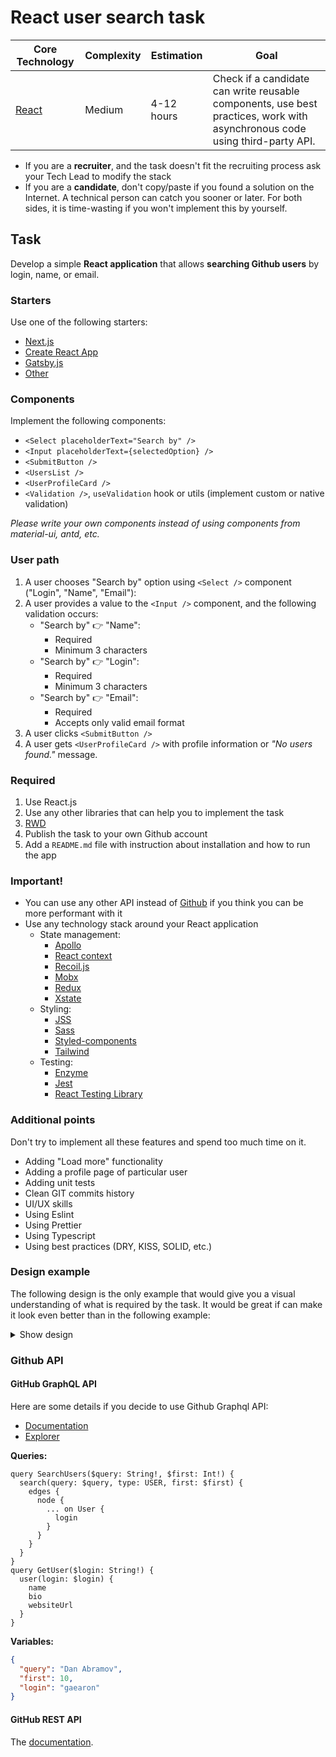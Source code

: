 # React user search task

| Core Technology | Сomplexity | Estimation | Goal |
| --------------- | ---------- | ---------- | ---- |
| [React](https://reactjs.org/) | Medium | 4-12 hours | Check if a candidate can write reusable components, use best practices, work with asynchronous code using third-party API. |

- If you are a **recruiter**, and the task doesn't fit the recruiting process ask your Tech Lead to modify the stack
- If you are a **candidate**, don't copy/paste if you found a solution on the Internet. A technical person can catch you sooner or later. 
  For both sides, it is time-wasting if you won't implement this by yourself.

## Task

Develop a simple **React application** that allows **searching Github users** by login, name, or email.

### Starters

Use one of the following starters:

- [Next.js](https://github.com/zeit/next.js#quick-start)
- [Create React App](https://github.com/facebook/create-react-app)
- [Gatsby.js](https://www.gatsbyjs.com/docs/quick-start)
- [Other](https://blog.bitsrc.io/11-react-application-boilerplates-for-2019-b49a8226ea54)

### Components

Implement the following components:

- `<Select placeholderText="Search by" />`
- `<Input placeholderText={selectedOption} />`
- `<SubmitButton />`
- `<UsersList />`
- `<UserProfileCard />`
- `<Validation />`, `useValidation` hook or utils (implement custom or native validation)

_Please write your own components instead of using components from material-ui, antd, etc._

### User path

1. A user chooses "Search by" option using `<Select />` component ("Login", "Name", "Email"):
1. A user provides a value to the `<Input />` component, and the following validation occurs:
   - "Search by" :point_right: "Name":
     - Required
     - Minimum 3 characters
   - "Search by" :point_right: "Login":
     - Required
     - Minimum 3 characters
   - "Search by" :point_right: "Email":
     - Required
     - Accepts only valid email format
1. A user clicks `<SubmitButton />`
1. A user gets `<UserProfileCard />` with profile information or _"No users found."_ message.

### Required

1. Use React.js
1. Use any other libraries that can help you to implement the task
1. [RWD](https://en.wikipedia.org/wiki/Responsive_web_design)
1. Publish the task to your own Github account
1. Add a `README.md` file with instruction about installation and how to run the app

### Important!

- You can use any other API instead of [Github](#github-api) if you think you can be more performant with it
- Use any technology stack around your React application
  - State management:
    - [Apollo](https://www.apollographql.com/docs/react/)
    - [React context](https://reactjs.org/docs/context.html)
    - [Recoil.js](https://recoiljs.org/)
    - [Mobx](https://mobx.js.org/README.html)
    - [Redux](https://redux.js.org/)
    - [Xstate](https://github.com/davidkpiano/xstate)
  - Styling:
    - [JSS](https://cssinjs.org/react-jss/)
    - [Sass](https://sass-lang.com/)
    - [Styled-components](https://styled-components.com/)
    - [Tailwind](https://tailwindcss.com/)
  - Testing:
    - [Enzyme](https://enzymejs.github.io/enzyme/docs/api/)
    - [Jest](https://jestjs.io/)
    - [React Testing Library](https://testing-library.com/docs/react-testing-library/intro/)

### Additional points

Don't try to implement all these features and spend too much time on it.

- Adding "Load more" functionality
- Adding a profile page of particular user
- Adding unit tests
- Clean GIT commits history
- UI/UX skills
- Using Eslint
- Using Prettier
- Using Typescript
- Using best practices (DRY, KISS, SOLID, etc.)

### Design example

The following design is the only example that would give you a visual understanding of what is required by the task.
It would be great if can make it look even better than in the following example:

<details>
<summary>Show design</summary>

![react user search example](react-user-search.jpg)

</details>

### Github API

#### GitHub GraphQL API

Here are some details if you decide to use Github Graphql API:

- [Documentation](https://developer.github.com/v4/)
- [Explorer](https://developer.github.com/v4/explorer/)

**Queries:**

```
query SearchUsers($query: String!, $first: Int!) {
  search(query: $query, type: USER, first: $first) {
    edges {
      node {
        ... on User {
          login
        }
      }
    }
  }
}
query GetUser($login: String!) {
  user(login: $login) {
    name
    bio
    websiteUrl
  }
}
```

**Variables:**

```json
{
  "query": "Dan Abramov",
  "first": 10,
  "login": "gaearon"
}
```

#### GitHub REST API

The [documentation](https://docs.github.com/en/free-pro-team@latest/rest/reference/users).
